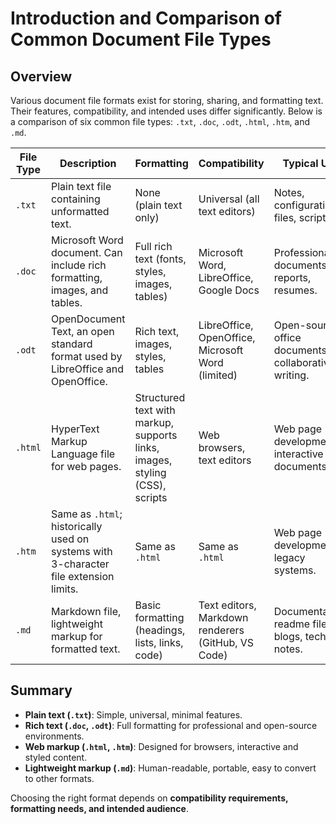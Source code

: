 # Introduction and Comparison of Common Document File Types

## Overview
Various document file formats exist for storing, sharing, and formatting text. Their features, compatibility, and intended uses differ significantly. Below is a comparison of six common file types: `.txt`, `.doc`, `.odt`, `.html`, `.htm`, and `.md`.

| File Type | Description | Formatting | Compatibility | Typical Use |
|-----------|------------|------------|---------------|------------|
| `.txt` | Plain text file containing unformatted text. | None (plain text only) | Universal (all text editors) | Notes, configuration files, scripts. |
| `.doc` | Microsoft Word document. Can include rich formatting, images, and tables. | Full rich text (fonts, styles, images, tables) | Microsoft Word, LibreOffice, Google Docs | Professional documents, reports, resumes. |
| `.odt` | OpenDocument Text, an open standard format used by LibreOffice and OpenOffice. | Rich text, images, styles, tables | LibreOffice, OpenOffice, Microsoft Word (limited) | Open-source office documents, collaborative writing. |
| `.html` | HyperText Markup Language file for web pages. | Structured text with markup, supports links, images, styling (CSS), scripts | Web browsers, text editors | Web page development, interactive documents. |
| `.htm` | Same as `.html`; historically used on systems with 3-character file extension limits. | Same as `.html` | Same as `.html` | Web page development; legacy systems. |
| `.md` | Markdown file, lightweight markup for formatted text. | Basic formatting (headings, lists, links, code) | Text editors, Markdown renderers (GitHub, VS Code) | Documentation, readme files, blogs, technical notes. |

## Summary
- **Plain text (`.txt`)**: Simple, universal, minimal features.  
- **Rich text (`.doc`, `.odt`)**: Full formatting for professional and open-source environments.  
- **Web markup (`.html`, `.htm`)**: Designed for browsers, interactive and styled content.  
- **Lightweight markup (`.md`)**: Human-readable, portable, easy to convert to other formats.  

Choosing the right format depends on **compatibility requirements, formatting needs, and intended audience**.
